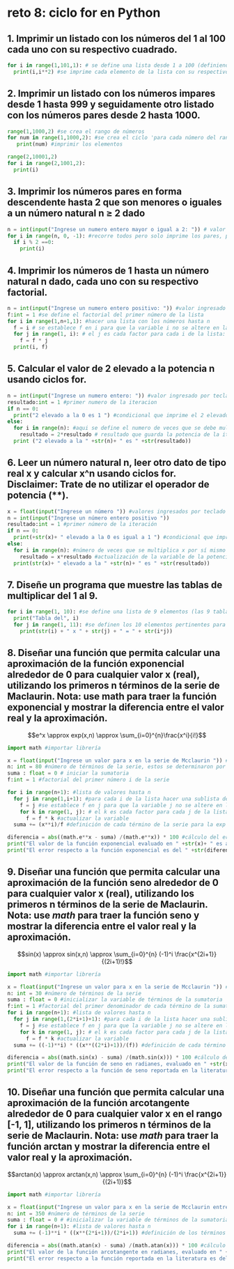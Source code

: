 # reto 8: ciclo for en Python
## 1. Imprimir un listado con los números del 1 al 100 cada uno con su respectivo cuadrado.
```python
for i in range(1,101,1): # se define una lista desde 1 a 100 (definiendola hasta n+1) con tamaño de paso igual a 1
  print(i,i**2) #se imprime cada elemento de la lista con su respectivo cuadrado
```
## 2. Imprimir un listado con los números impares desde 1 hasta 999 y seguidamente otro listado con los números pares desde 2 hasta 1000.
```python
range(1,1000,2) #se crea el rango de números
for num in range(1,1000,2): #se crea el ciclo 'para cada número del rango':
   print(num) #imprimir los elementos

range(2,10001,2)
for i in range(2,1001,2):
  print(i)
```
## 3. Imprimir los números pares en forma descendente hasta 2 que son menores o iguales a un número natural n ≥ 2 dado
```python
n = int(input("Ingrese un numero entero mayor o igual a 2: ")) # valor ingresado por teclado
for i in range(n, 0, -1): #recorre todos pero solo imprime los pares, por eso el tamaño del paso es 1
  if i % 2 ==0:
    print(i)
```
## 4. Imprimir los números de 1 hasta un número natural n dado, cada uno con su respectivo factorial.
```python
n = int(input("Ingrese un numero entero positivo: ")) #valor ingresado por teclado
f:int = 1 #se define el factorial del primer número de la lista
for i in range(1,n+1,1): #hacer una lista con los números hasta n
  f = i # se establece f en i para que la variable i no se altere en la siguiente iteraciòn
  for j in range(1, i): # el j es cada factor para cada i de la lista:
    f = f * j
  print(i, f)
```
## 5. Calcular el valor de 2 elevado a la potencia n usando ciclos for.
```python
n = int(input("Ingrese un numero entero: ")) #valor ingresado por teclado
resultado:int = 1 #primer numero de la iteracion
if n == 0: 
  print("2 elevado a la 0 es 1 ") #condicional que imprime el 2 elevado a la potencia 0 = 1
else:
  for i in range(n): #aqui se define el numero de veces que se debe multiplicar 2 por sí mismo 
    resultado = 2*resultado # resultado que guarda la potencia de la iteración anterior
  print ("2 elevado a la " +str(n)+ " es " +str(resultado))
```

## 6. Leer un número natural n, leer otro dato de tipo real x y calcular x^n usando ciclos for. Disclaimer: Trate de no utilizar el operador de potencia (**).
```python
x = float(input("Ingrese un número ")) #valores ingresados por teclado
n = int(input("Ingrese un número entero positivo ")) 
resultado:int = 1 #primer número de la iteración
if n == 0:
  print(+str(x)+ " elevado a la 0 es igual a 1 ") #condicional que imprime el x elevado a la potencia 0 = 1
else:
  for i in range(n): #número de veces que se multiplica x por sí mismo
    resultado = x*resultado #actualización de la variable de la potencia, teniendo en cuenta la iteración anterior
  print(str(x)+ " elevado a la " +str(n)+ " es " +str(resultado))
```

## 7. Diseñe un programa que muestre las tablas de multiplicar del 1 al 9.
```python
for i in range(1, 10): #se define una lista de 9 elementos (las 9 tablas)
  print("Tabla del", i) 
  for j in range(1, 11): #se definen los 10 elementos pertinentes para cada tabla, es decir, por cada i de la lista, se hace una sublista
    print(str(i) + " x " + str(j) + " = " + str(i*j))
```
## 8. Diseñar una función que permita calcular una aproximación de la función exponencial alrededor de 0 para cualquier valor x (real), utilizando los primeros n términos de la serie de Maclaurin. Nota: use math para traer la función exponencial y mostrar la diferencia entre el valor real y la aproximación.
$$e^x \approx exp(x,n) \approx \sum_{i=0}^{n}\frac{x^i}{i!}$$
```python
import math #importar librería

x = float(input("Ingrese un valor para x en la serie de Mcclaurin ")) #valor ingresado por teclado
n: int = 80 #número de términos de la serie, estos se determinaron por ensayo y error de tal manera que el error fuese menor al requerido
suma : float = 0 # iniciar la sumatoria 
f:int = 1 #factorial del primer número i de la serie

for i in range(n+1): #lista de valores hasta n
  for j in range(1,i+1): #para cada i de la lista hacer una sublista de valores j hasta i
    f = j #se establece f en j para que la variable j no se altere en la siguiente iteración
    for k in range(1, j): # el k es cada factor para cada j de la lista
      f = f * k #actualizar la variable
  suma += (x**i)/f #definición de cada término de la serie para la exp

diferencia = abs((math.e**x - suma) /(math.e**x)) * 100 #cálculo del error
print("El valor de la función exponencial evaluado en " +str(x)+ " es aproximadamente de " +str(suma))
print("El error respecto a la función exponencial es del " +str(diferencia)+ " %")
```
## 9. Diseñar una función que permita calcular una aproximación de la función seno alrededor de 0 para cualquier valor x (real), utilizando los primeros n términos de la serie de Maclaurin. **Nota:** use *math* para traer la función seno y mostrar la diferencia entre el valor real y la aproximación.
$$sin(x) \approx sin(x,n) \approx \sum_{i=0}^{n} (-1)^i \frac{x^{2i+1}}{(2i+1)!}$$
```python
import math #importar librería

x = float(input("Ingrese un valor para x en la serie de Mcclaurin ")) #valor ingresado por teclado
n: int = 30 #número de términos de la serie
suma : float = 0 #inicializar la variable de términos de la sumatoria
f:int = 1 #factorial del primer denominador de cada término de la sumatoria
for i in range(n+1): #lista de valores hasta n
  for j in range(1,(2*i+1)+1): #para cada i de la lista hacer una sublista de valores j hasta 2i+1
    f = j #se establece f en j para que la variable j no se altere en la siguiente iteración
    for k in range(1, j): # el k es cada factor para cada j de la lista
      f = f * k #actualizar la variable
  suma += ((-1)**i) * ((x**((2*i)+1))/(f)) #definición de cada término de la serie para el seno

diferencia = abs((math.sin(x) - suma) /(math.sin(x))) * 100 #cálculo del error
print("El valor de la función de seno en radianes, evaluado en " +str(x)+ " es aproximadamente de " +str(suma))
print("El error respecto a la función de seno reportada en la literatura es del " +str(diferencia)+ " %")
```
## 10. Diseñar una función que permita calcular una aproximación de la función arcotangente alrededor de 0 para cualquier valor x en el rango [-1, 1], utilizando los primeros n términos de la serie de Maclaurin. **Nota:** use *math* para traer la función arctan y mostrar la diferencia entre el valor real y la aproximación.
$$arctan(x) \approx arctan(x,n) \approx \sum_{i=0}^{n} (-1)^i \frac{x^{2i+1}}{(2i+1)}$$
```python
import math #importar librería

x = float(input("Ingrese un valor para x en la serie de Mcclaurin entre -1 y 1 ")) #valor ingresado por teclado
n: int = 350 #número de términos de la serie
suma : float = 0 # #inicializar la variable de términos de la sumatoria
for i in range(n+1): #lista de valores hasta n
  suma += (-1)**i * ((x**(2*i+1))/(2*i+1)) #definición de los términos de la serie para la arcotangente 

diferencia = abs((math.atan(x) - suma) /(math.atan(x))) * 100 #cálculo del error
print("El valor de la función arcotangente en radianes, evaluado en " +str(x)+ " es aproximadamente de " +str(suma))
print("El error respecto a la función reportada en la literatura es del " +str(diferencia)+ " %")
```
